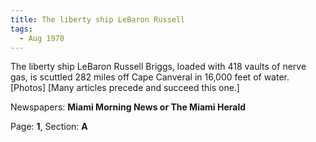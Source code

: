 ```yaml
---  
title: The liberty ship LeBaron Russell  
tags:  
  - Aug 1970  
---  
```

  
The liberty ship LeBaron Russell Briggs, loaded with 418 vaults of nerve gas, is scuttled 282 miles off Cape Canveral in 16,000 feet of water. [Photos] [Many articles precede and succeed this one.]  
  
Newspapers: **Miami Morning News or The Miami Herald**  
  
Page: **1**, Section: **A** 
